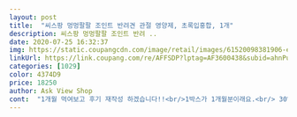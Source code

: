 ```yaml
---
layout: post 
title:  "씨스팡 멍멍팔팔 조인트 반려견 관절 영양제, 초록입홍합, 1개" 
description: 씨스팡 멍멍팔팔 조인트 반려 ..
date: 2020-07-25 16:32:37 
img: https://static.coupangcdn.com/image/retail/images/61520098381906-ec9216fe-0c04-43a8-8b49-32512286538a.jpg 
linkUrl: https://link.coupang.com/re/AFFSDP?lptag=AF3600438&subid=ahnPublicAsk&pageKey=1329093874&itemId=2352815608&vendorItemId=70349306068&traceid=V0-113-9477badd8b72eba4 
categories: [1029] 
color: 4374D9 
price: 18250 
author: Ask View Shop 
cont:  "1개월 먹여보고 후기 재작성 하겠습니다!!<br/>1박스가 1개월분이래요.<br/> 30알 들어있고요.<br/><br/>관절이라는게 당장 수술하지않고는 치료적으로 해줄수있는것이없어 진통제만 복용하다가 광고보고 한번 먹여보자하구 사봤는데 진짜 다른분들 약간 과장하시는줄알았는데 먹이고나서 효과를 너무 100프로 본것같아서 만나는 애견인들에게 추천해주고있어요<br/>귀여운 박스안에 뽁뽁이로 밀봉되어서 오구요<br/>뽁쪽이 안엔 또 귀여운 상자가 있어요.<br/><br/>상품평 잘 안쓰는데 이건 쓸려고 맘먹었어요 ㅎㅎ<br/>안먹을까봐 1개만 샀는데 다행히 냄새 한참 맡더니 먹네용ㅎㅎㅎ 추가로 더 사야겠네용ㅎㅎ 효능은 더 먹여봐야 하겠지만ㅎ<br/>약은 어른 새끼손톱만한 사이즈라서<br/>잘먹는 캔사료에 넣어서 먹이니 잘 먹네요^^<br/>저희강아지처럼 소형견중에 다리관절이 얇은애들은 미리 예방적으로 먹는것도 나쁘지않겟더라구여 저희집강아지한테도 이런 관절병이 올거라고 상상도못했으니까여ㅠ 어느순간 봣더니 이제 더이상안심할 나이가아니어서 그래도 멍멍팔팔덕분에 강아지가 아푸지않고지낼수있는것같아 감사하네요!<br/>저희집 애기 6개월전 척추디스크 진단받고 하반신쪽 만지기만해도 소스라치게 힘들어하고 부들부들떨고 그참에 엑스레이찍어봤더니 슬개골도 빠져있다고하여<br/>제발 관절염으로 멍멍이가 고통에서 벗어났으면 좋겠네여<br/>후기보고 구매했습니다^^배송은 로켓배송이 엄지척이죠!<br/>" 
---
```

